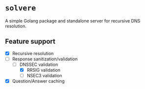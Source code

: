 # `solvere`

A simple Golang package and standalone server for recursive DNS resolution.

## Feature support

- [X] Recursive resolution
- [ ] Response sanitization/validation
  - [ ] DNSSEC validation
    - [X] RRSIG validation
    - [ ] NSEC3 validation
- [x] Question/Answer caching
